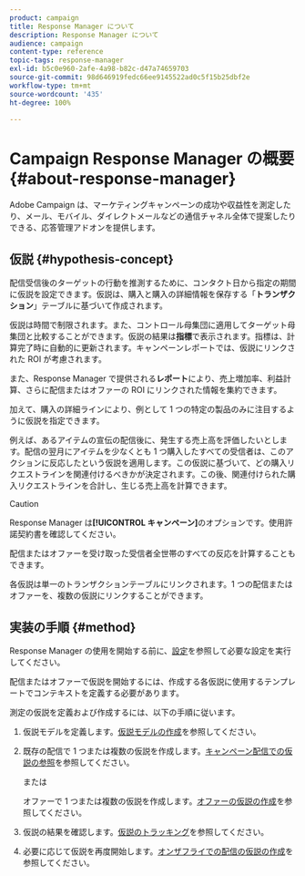 ```yaml
---
product: campaign
title: Response Manager について
description: Response Manager について
audience: campaign
content-type: reference
topic-tags: response-manager
exl-id: b5c0e960-2afe-4a98-b82c-d47a74659703
source-git-commit: 98d646919fedc66ee9145522ad0c5f15b25dbf2e
workflow-type: tm+mt
source-wordcount: '435'
ht-degree: 100%

---
```


# Campaign Response Manager の概要{#about-response-manager}

Adobe Campaign は、マーケティングキャンペーンの成功や収益性を測定したり、メール、モバイル、ダイレクトメールなどの通信チャネル全体で提案したりできる、応答管理アドオンを提供します。

## 仮説 {#hypothesis-concept}

配信受信後のターゲットの行動を推測するために、コンタクト日から指定の期間に仮説を設定できます。仮説は、購入と購入の詳細情報を保存する「**トランザクション**」テーブルに基づいて作成されます。

仮説は時間で制限されます。また、コントロール母集団に適用してターゲット母集団と比較することができます。仮説の結果は&#x200B;**指標**&#x200B;で表示されます。指標は、計算完了時に自動的に更新されます。キャンペーンレポートでは、仮説にリンクされた ROI が考慮されます。

また、Response Manager で提供される&#x200B;**レポート**&#x200B;により、売上増加率、利益計算、さらに配信またはオファーの ROI にリンクされた情報を集約できます。

加えて、購入の詳細ラインにより、例として 1 つの特定の製品のみに注目するように仮説を指定できます。

例えば、あるアイテムの宣伝の配信後に、発生する売上高を評価したいとします。配信の翌月にアイテムを少なくとも 1 つ購入したすべての受信者は、このアクションに反応したという仮説を適用します。この仮説に基づいて、どの購入リクエストラインを関連付けるべきかが決定されます。この後、関連付けられた購入リクエストラインを合計し、生じる売上高を計算できます。

>[!CAUTION]
>
>Response Manager は&#x200B;**[!UICONTROL キャンペーン]**&#x200B;のオプションです。使用許諾契約書を確認してください。

配信またはオファーを受け取った受信者全世帯のすべての反応を計算することもできます。

各仮説は単一のトランザクションテーブルにリンクされます。1 つの配信またはオファーを、複数の仮説にリンクすることができます。

## 実装の手順 {#method}

Response Manager の使用を開始する前に、[設定](../../campaign/using/configuration.md)を参照して必要な設定を実行してください。

配信またはオファーで仮説を開始するには、作成する各仮説に使用するテンプレートでコンテキストを定義する必要があります。

測定の仮説を定義および作成するには、以下の手順に従います。

1. 仮説モデルを定義します。[仮説モデルの作成](../../campaign/using/hypothesis-templates.md#creating-a-hypothesis-model)を参照してください。
1. 既存の配信で 1 つまたは複数の仮説を作成します。[キャンペーン配信での仮説の参照](../../campaign/using/creating-hypotheses.md#referencing-a-hypothesis-in-a-campaign-delivery)を参照してください。

   または

   オファーで 1 つまたは複数の仮説を作成します。[オファーの仮説の作成](../../campaign/using/creating-hypotheses.md#creating-a-hypothesis-on-an-offer)を参照してください。

1. 仮説の結果を確認します。[仮説のトラッキング](../../campaign/using/hypothesis-tracking.md)を参照してください。
1. 必要に応じて仮説を再度開始します。[オンザフライでの配信の仮説の作成](../../campaign/using/creating-hypotheses.md#creating-a-hypothesis-on-the-fly-on-a-delivery)を参照してください。

